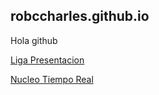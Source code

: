 ## robccharles.github.io
Hola github

[Liga Presentacion](https://robccharles.github.io/ResponsablidadInst.slides.html)

[Nucleo Tiempo Real](https://github.com/robccharles/NtrMx)
